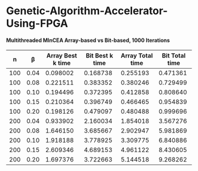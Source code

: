 # Genetic-Algorithm-Accelerator-Using-FPGA


#### Multithreaded MInCEA Array-based vs Bit-based, 1000 Iterations
|  n  |  β   | Array Best k time | Bit Best k time  | Array Total time | Bit Total time  |
| --- | ---- | ----------------- | ---------------- | ---------------- | --------------- |
| 100 | 0.04 | 0.098002          | 0.168738         | 0.255193         | 0.471361        |
| 100 | 0.08 | 0.221511          | 0.383352         | 0.380246         | 0.729499        |
| 100 | 0.10 | 0.194496          | 0.372395         | 0.412858         | 0.808640        |
| 100 | 0.15 | 0.210364          | 0.396749         | 0.466465         | 0.954839        |
| 100 | 0.20 | 0.198126          | 0.479097         | 0.480488         | 0.999696        |
| 200 | 0.04 | 0.933902          | 2.160034         | 1.854018         | 3.567276        |
| 200 | 0.08 | 1.646150          | 3.685667         | 2.902947         | 5.981869        |
| 200 | 0.10 | 1.918188          | 3.778925         | 3.309775         | 6.840886        |
| 200 | 0.15 | 2.609346          | 4.689153         | 4.961122         | 8.430605        |
| 200 | 0.20 | 1.697376          | 3.722663         | 5.144518         | 9.268262        |
